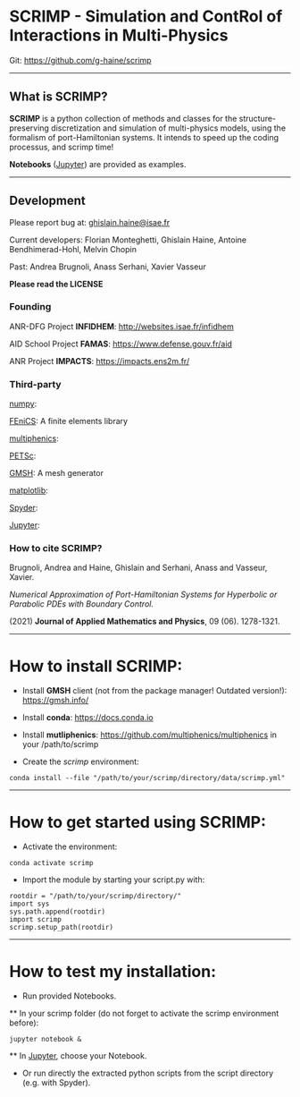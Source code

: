 #  SCRIMP - Simulation and ContRol of Interactions in Multi-Physics

Git: https://github.com/g-haine/scrimp
___

## What is SCRIMP?

**SCRIMP** is a python collection of methods and classes for the structure-preserving 
discretization and simulation of multi-physics models, using the 
formalism of port-Hamiltonian systems. It intends to speed up the coding 
processus, and scrimp time!

**Notebooks** ([Jupyter](https://jupyter.org/)) are provided as examples.
___

## Development

Please report bug at: ghislain.haine@isae.fr

Current developers: Florian Monteghetti, Ghislain Haine, Antoine Bendhimerad-Hohl, Melvin Chopin

Past: Andrea Brugnoli, Anass Serhani, Xavier Vasseur

**Please read the LICENSE**

### Founding

ANR-DFG Project **INFIDHEM**: http://websites.isae.fr/infidhem

AID School Project **FAMAS**: https://www.defense.gouv.fr/aid

ANR Project **IMPACTS**: https://impacts.ens2m.fr/

### Third-party

[numpy]():

[FEniCS](): A finite elements library

[multiphenics](): 

[PETSc](): 

[GMSH](): A mesh generator

[matplotlib]():

[Spyder]():

[Jupyter](https://jupyter.org/):

### How to cite SCRIMP?
    
Brugnoli, Andrea and Haine, Ghislain and Serhani, Anass and Vasseur, Xavier.

*Numerical Approximation of Port-Hamiltonian Systems for Hyperbolic or Parabolic PDEs with Boundary Control.*

(2021) **Journal of Applied Mathematics and Physics**, 09 (06). 1278-1321.
___

# How to install SCRIMP:

- Install **GMSH** client (not from the package manager! Outdated version!): https://gmsh.info/

- Install **conda**: https://docs.conda.io

- Install **mutliphenics**: https://github.com/multiphenics/multiphenics in your /path/to/scrimp

- Create the *scrimp* environment:
```
conda install --file "/path/to/your/scrimp/directory/data/scrimp.yml"
```
___

# How to get started using SCRIMP:

- Activate the environment:

```
conda activate scrimp
```

- Import the module by starting your script.py with:

```
rootdir = "/path/to/your/scrimp/directory/"
import sys
sys.path.append(rootdir)
import scrimp
scrimp.setup_path(rootdir)
```
___

# How to test my installation:

- Run provided Notebooks.

** In your scrimp folder (do not forget to activate the scrimp environment before):

```
jupyter notebook &
```

** In [Jupyter](https://jupyter.org/), choose your Notebook.

- Or run directly the extracted python scripts from the script directory (e.g. with Spyder).


